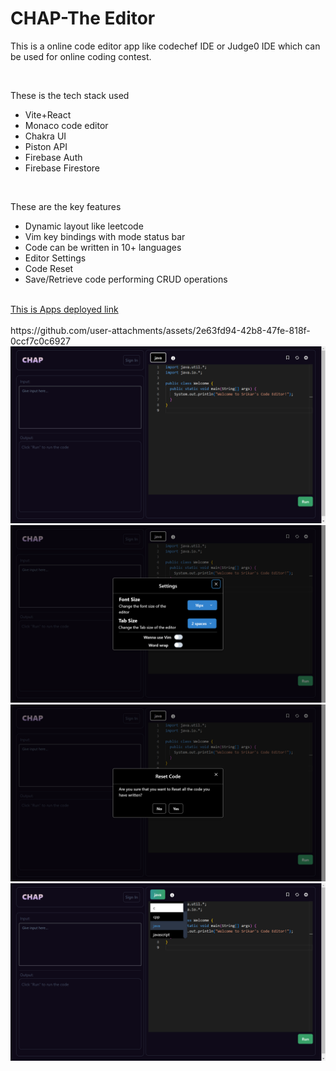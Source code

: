 # CHAP-The Editor

<p>This is a online code editor app like codechef IDE or Judge0 IDE which can be used for online coding contest.</p>
<br>
<p>These is the tech stack used</p>
<ul>
  <li>Vite+React</li>
  <li>Monaco code editor</li>
  <li>Chakra UI</li>
  <li>Piston API</li>
  <li>Firebase Auth</li>
  <li>Firebase Firestore</li>
</ul>

<br>
<p>These are the key features</p>
<ul>
  <li>Dynamic layout like leetcode</li>
  <li>Vim key bindings with mode status bar</li>
  <li>Code can be written in 10+ languages</li>
  <li>Editor Settings</li>
  <li>Code Reset</li>
  <li>Save/Retrieve code performing CRUD operations</li>
</ul>
<br>
<a href="https://chap-the-editor.vercel.app/">This is Apps deployed link<br></a>
<br>
https://github.com/user-attachments/assets/2e63fd94-42b8-47fe-818f-0ccf7c0c6927
<br>
<img src="https://github.com/srikar-5418/Chap-the-editor/blob/main/src/assets/Screenshot%20(137).png"></img><br>
<img src="https://github.com/srikar-5418/Chap-the-editor/blob/main/src/assets/Screenshot%20(138).png"></img><br>
<img src="https://github.com/srikar-5418/Chap-the-editor/blob/main/src/assets/Screenshot%20(140).png"></img><br>
<img src="https://github.com/srikar-5418/Chap-the-editor/blob/main/src/assets/Screenshot%20(139).png"></img><br>
